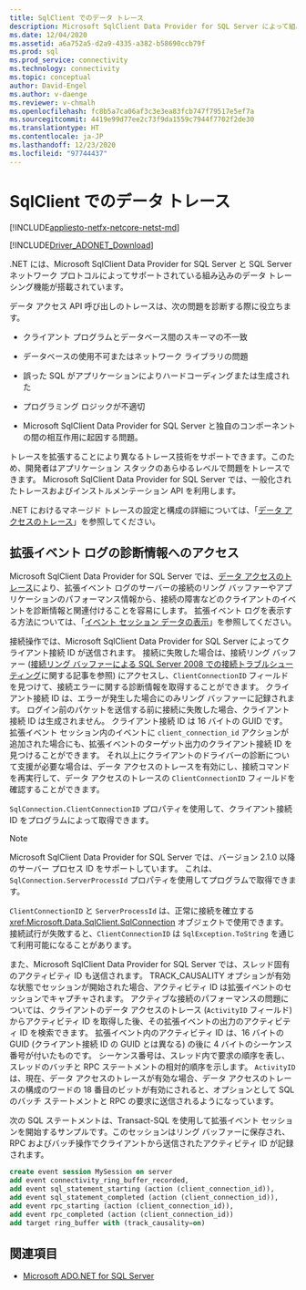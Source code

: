 ```yaml
---
title: SqlClient でのデータ トレース
description: Microsoft SqlClient Data Provider for SQL Server によって組み込みのデータ トレース機能が提供される方法について説明します。
ms.date: 12/04/2020
ms.assetid: a6a752a5-d2a9-4335-a382-b58690ccb79f
ms.prod: sql
ms.prod_service: connectivity
ms.technology: connectivity
ms.topic: conceptual
author: David-Engel
ms.author: v-daenge
ms.reviewer: v-chmalh
ms.openlocfilehash: fc8b5a7ca06af3c3e3ea83fcb747f79517e5ef7a
ms.sourcegitcommit: 4419e99d77ee2c73f9da1559c7944f7702f2de30
ms.translationtype: HT
ms.contentlocale: ja-JP
ms.lasthandoff: 12/23/2020
ms.locfileid: "97744437"
---
```

# <a name="data-tracing-in-sqlclient"></a>SqlClient でのデータ トレース

[!INCLUDE[appliesto-netfx-netcore-netst-md](../../includes/appliesto-netfx-netcore-netst-md.md)]

[!INCLUDE[Driver_ADONET_Download](../../includes/driver_adonet_download.md)]

.NET には、Microsoft SqlClient Data Provider for SQL Server と SQL Server ネットワーク プロトコルによってサポートされている組み込みのデータ トレーシング機能が搭載されています。

データ アクセス API 呼び出しのトレースは、次の問題を診断する際に役立ちます。

- クライアント プログラムとデータベース間のスキーマの不一致

- データベースの使用不可またはネットワーク ライブラリの問題

- 誤った SQL がアプリケーションによりハードコーディングまたは生成された

- プログラミング ロジックが不適切

- Microsoft SqlClient Data Provider for SQL Server と独自のコンポーネントの間の相互作用に起因する問題。

トレースを拡張することにより異なるトレース技術をサポートできます。このため、開発者はアプリケーション スタックのあらゆるレベルで問題をトレースできます。 Microsoft SqlClient Data Provider for SQL Server では、一般化されたトレースおよびインストルメンテーション API を利用します。

.NET におけるマネージド トレースの設定と構成の詳細については、「[データ アクセスのトレース](/previous-versions/sql/sql-server-2012/hh880086(v=msdn.10))」を参照してください。

## <a name="access-diagnostic-information-in-the-extended-events-log"></a>拡張イベント ログの診断情報へのアクセス

Microsoft SqlClient Data Provider for SQL Server では、[データ アクセスのトレース](/previous-versions/sql/sql-server-2012/hh880086(v=msdn.10))により、拡張イベント ログのサーバーの接続のリング バッファーやアプリケーションのパフォーマンス情報から、接続の障害などのクライアントのイベントを診断情報と関連付けることを容易にします。 拡張イベント ログを表示する方法については、「[イベント セッション データの表示](/previous-versions/sql/sql-server-2012/hh710068(v=sql.110))」を参照してください。

接続操作では、Microsoft SqlClient Data Provider for SQL Server によってクライアント接続 ID が送信されます。 接続に失敗した場合は、接続リング バッファー ([接続リング バッファーによる SQL Server 2008 での接続トラブルシューティング](/archive/blogs/sql_protocols/connectivity-troubleshooting-in-sql-server-2008-with-the-connectivity-ring-buffer)に関する記事を参照) にアクセスし、`ClientConnectionID` フィールドを見つけて、接続エラーに関する診断情報を取得することができます。 クライアント接続 ID は、エラーが発生した場合にのみリング バッファーに記録されます。 ログイン前のパケットを送信する前に接続に失敗した場合、クライアント接続 ID は生成されません。 クライアント接続 ID は 16 バイトの GUID です。 拡張イベント セッション内のイベントに `client_connection_id` アクションが追加された場合にも、拡張イベントのターゲット出力のクライアント接続 ID を見つけることができます。 それ以上にクライアントのドライバーの診断について支援が必要な場合は、データ アクセスのトレースを有効にし、接続コマンドを再実行して、データ アクセスのトレースの `ClientConnectionID` フィールドを確認することができます。

`SqlConnection.ClientConnectionID` プロパティを使用して、クライアント接続 ID をプログラムによって取得できます。

> [!NOTE]
> Microsoft SqlClient Data Provider for SQL Server では、バージョン 2.1.0 以降のサーバー プロセス ID をサポートしています。 これは、`SqlConnection.ServerProcessId` プロパティを使用してプログラムで取得できます。

`ClientConnectionID` と `ServerProcessId` は、正常に接続を確立する <xref:Microsoft.Data.SqlClient.SqlConnection> オブジェクトで使用できます。 接続試行が失敗すると、`ClientConnectionID` は `SqlException.ToString` を通じて利用可能になることがあります。

また、Microsoft SqlClient Data Provider for SQL Server では、スレッド固有のアクティビティ ID も送信されます。 TRACK_CAUSALITY オプションが有効な状態でセッションが開始された場合、アクティビティ ID は拡張イベントのセッションでキャプチャされます。 アクティブな接続のパフォーマンスの問題については、クライアントのデータ アクセスのトレース (`ActivityID` フィールド) からアクティビティ ID を取得した後、その拡張イベントの出力のアクティビティ ID を検索できます。 拡張イベント内のアクティビティ ID は、16 バイトの GUID (クライアント接続 ID の GUID とは異なる) の後に 4 バイトのシーケンス番号が付いたものです。 シーケンス番号は、スレッド内で要求の順序を表し、スレッドのバッチと RPC ステートメントの相対的順序を示します。 `ActivityID` は、現在、データ アクセスのトレースが有効な場合、データ アクセスのトレースの構成のワードの 18 番目のビットが有効にされると、オプションとして SQL のバッチ ステートメントと RPC の要求に送信されるようになっています。

次の SQL ステートメントは、Transact-SQL を使用して拡張イベント セッションを開始するサンプルです。このセッションはリング バッファーに保存され、RPC およびバッチ操作でクライアントから送信されたアクティビティ ID が記録されます。

```sql
create event session MySession on server
add event connectivity_ring_buffer_recorded,
add event sql_statement_starting (action (client_connection_id)),
add event sql_statement_completed (action (client_connection_id)),
add event rpc_starting (action (client_connection_id)),
add event rpc_completed (action (client_connection_id))
add target ring_buffer with (track_causality=on)
```

## <a name="see-also"></a>関連項目
- [Microsoft ADO.NET for SQL Server](microsoft-ado-net-sql-server.md)
